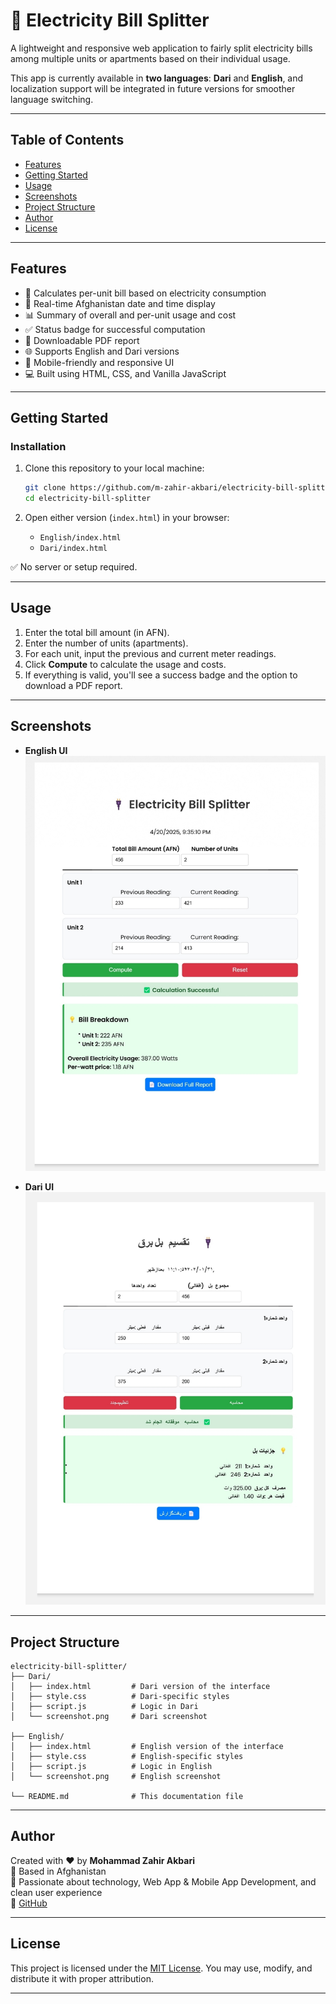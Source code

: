 # 🔌 Electricity Bill Splitter

A lightweight and responsive web application to fairly split electricity bills among multiple units or apartments based on their individual usage.

This app is currently available in **two languages**: **Dari** and **English**, and localization support will be integrated in future versions for smoother language switching.

---

## Table of Contents

- [Features](#features)
- [Getting Started](#getting-started)
- [Usage](#usage)
- [Screenshots](#screenshots)
- [Project Structure](#project-structure)
- [Author](#author)
- [License](#license)

---

## Features

- 🧮 Calculates per-unit bill based on electricity consumption
- 📅 Real-time Afghanistan date and time display
- 📊 Summary of overall and per-unit usage and cost
- ✅ Status badge for successful computation
- 📄 Downloadable PDF report
- 🌐 Supports English and Dari versions
- 📱 Mobile-friendly and responsive UI
- 💻 Built using HTML, CSS, and Vanilla JavaScript

---

## Getting Started

### Installation

1. Clone this repository to your local machine:

   ```bash
   git clone https://github.com/m-zahir-akbari/electricity-bill-splitter.git
   cd electricity-bill-splitter
   ```

2. Open either version (`index.html`) in your browser:
   - `English/index.html`
   - `Dari/index.html`

✅ No server or setup required.

---

## Usage

1. Enter the total bill amount (in AFN).
2. Enter the number of units (apartments).
3. For each unit, input the previous and current meter readings.
4. Click **Compute** to calculate the usage and costs.
5. If everything is valid, you'll see a success badge and the option to download a PDF report.

---

## Screenshots

- **English UI**  
  ![English](English/screenshot.png)

- **Dari UI**  
  ![Dari](Dari/screenshot.png)

---

## Project Structure

```
electricity-bill-splitter/
├── Dari/
│   ├── index.html         # Dari version of the interface
│   ├── style.css          # Dari-specific styles
│   ├── script.js          # Logic in Dari
│   └── screenshot.png     # Dari screenshot

├── English/
│   ├── index.html         # English version of the interface
│   ├── style.css          # English-specific styles
│   ├── script.js          # Logic in English
│   └── screenshot.png     # English screenshot

└── README.md              # This documentation file
```

---

## Author

Created with ❤️ by **Mohammad Zahir Akbari**  
📍 Based in Afghanistan  
💬 Passionate about technology, Web App & Mobile App Development, and clean user experience  
🔗 [GitHub](https://github.com/m-zahir-akbari)

---

## License

This project is licensed under the [MIT License](LICENSE).
You may use, modify, and distribute it with proper attribution.

---